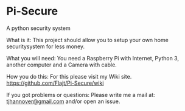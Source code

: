 # Pi-Secure
A python security system

What is it:
This project should allow you to setup your own home securitysystem for less money.

What you will need:
You need a Raspberry Pi with Internet, Python 3, another computer and a Camera with cable.

 
How you do this:
For this please visit my Wiki site.
https://github.com/Flajt/Pi-Secure/wiki

If you got problems or questions:
Please write me a mail at: tjhannover@gmail.com and/or open an issue.
